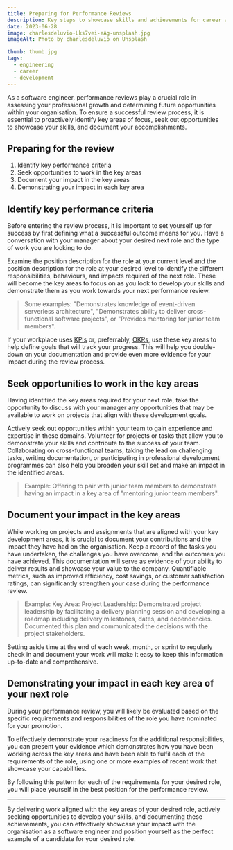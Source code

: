 ```yaml
---
title: Preparing for Performance Reviews
description: Key steps to showcase skills and achievements for career advancement in software engineering
date: 2023-06-28
image: charlesdeluvio-Lks7vei-eAg-unsplash.jpg
imageAlt: Photo by charlesdeluvio on Unsplash

thumb: thumb.jpg
tags:
  - engineering
  - career
  - development
---
```


As a software engineer, performance reviews play a crucial role in assessing your professional growth and determining future opportunities within your organisation. To ensure a successful review process, it is essential to proactively identify key areas of focus, seek out opportunities to showcase your skills, and document your accomplishments.

## Preparing for the review

1. Identify key performance criteria
2. Seek opportunities to work in the key areas
3. Document your impact in the key areas
4. Demonstrating your impact in each key area

## Identify key performance criteria

Before entering the review process, it is important to set yourself up for success by first defining what a successful outcome means for you. Have a conversation with your manager about your desired next role and the type of work you are looking to do.

Examine the position description for the role at your current level and the position description for the role at your desired level to identify the different responsibilities, behaviours, and impacts required of the next role. These will become the key areas to focus on as you look to develop your skills and demonstrate them as you work towards your next performance review.

> Some examples: "Demonstrates knowledge of event-driven serverless architecture", "Demonstrates ability to deliver cross-functional software projects", or "Provides mentoring for junior team members".

If your workplace uses [KPIs](https://www.atlassian.com/blog/productivity/okr-vs-kpi "Key Performance Indicators") or, preferrably, [OKRs](https://www.whatmatters.com/resources/difference-between-okr-kpi "Objectives and Key Results"), use these key areas to help define goals that will track your progress. This will help you double-down on your documentation and provide even more evidence for your impact during the review process.

## Seek opportunities to work in the key areas

Having identified the key areas required for your next role, take the opportunity to discuss with your manager any opportunities that may be available to work on projects that align with these development goals.

Actively seek out opportunities within your team to gain experience and expertise in these domains. Volunteer for projects or tasks that allow you to demonstrate your skills and contribute to the success of your team. Collaborating on cross-functional teams, taking the lead on challenging tasks, writing documentation, or participating in professional development programmes can also help you broaden your skill set and make an impact in the identified areas.

> Example: Offering to pair with junior team members to demonstrate having an impact in a key area of "mentoring junior team members".

## Document your impact in the key areas

While working on projects and assignments that are aligned with your key development areas, it is crucial to document your contributions and the impact they have had on the organisation. Keep a record of the tasks you have undertaken, the challenges you have overcome, and the outcomes you have achieved. This documentation will serve as evidence of your ability to deliver results and showcase your value to the company. Quantifiable metrics, such as improved efficiency, cost savings, or customer satisfaction ratings, can significantly strengthen your case during the performance review.

> Example: Key Area: Project Leadership: Demonstrated project leadership by facilitating a delivery planning session and developing a roadmap including delivery milestones, dates, and dependencies. Documented this plan and communicated the decisions with the project stakeholders.

Setting aside time at the end of each week, month, or sprint to regularly check in and document your work will make it easy to keep this information up-to-date and comprehensive.

## Demonstrating your impact in each key area of your next role

During your performance review, you will likely be evaluated based on the specific requirements and responsibilities of the role you have nominated for your promotion.

To effectively demonstrate your readiness for the additional responsibilities, you can present your evidence which demonstrates how you have been working across the key areas and have been able to fulfil each of the requirements of the role, using one or more examples of recent work that showcase your capabilities.

By following this pattern for each of the requirements for your desired role, you will place yourself in the best position for the performance review.

---

By delivering work aligned with the key areas of your desired role, actively seeking opportunities to develop your skills, and documenting these achievements, you can effectively showcase your impact with the organisation as a software engineer and position yourself as the perfect example of a candidate for your desired role.
